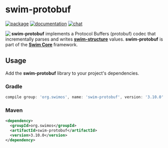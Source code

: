 # swim-protobuf

[![package](https://img.shields.io/maven-central/v/org.swimos/swim-util?label=maven)](https://mvnrepository.com/artifact/org.swimos/swim-protobuf)
[![documentation](https://img.shields.io/badge/doc-JavaDoc-blue.svg)](https://docs.swimos.org/java/latest/swim.protobuf/module-summary.html)
[![chat](https://img.shields.io/badge/chat-Gitter-green.svg)](https://gitter.im/swimos/community)

<a href="https://www.swimos.org"><img src="https://docs.swimos.org/readme/marlin-blue.svg" align="left"></a>

**swim-protobuf** implements a Protocol Buffers (protobuf) codec that
incrementally parses and writes
[**swim-structure**](https://github.com/swimos/swim/tree/master/swim-system-java/swim-core-java/swim.structure)
values.  **swim-protobuf** is part of the
[**Swim Core**](https://github.com/swimos/swim/tree/master/swim-system-java/swim-core-java) framework.

## Usage

Add the **swim-protobuf** library to your project's dependencies.

### Gradle

```groovy
compile group: 'org.swimos', name: 'swim-protobuf', version: '3.10.0'
```

### Maven

```xml
<dependency>
  <groupId>org.swimos</groupId>
  <artifactId>swim-protobuf</artifactId>
  <version>3.10.0</version>
</dependency>
```
